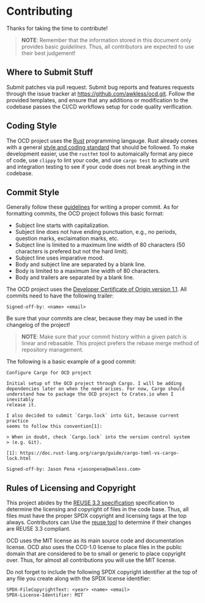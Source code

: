 <!--
SPDX-FileCopyrightText: 2025 Jason Pena <jasonpena@awkless.com>
SPDX-License-Identifier: MIT
-->

# Contributing

Thanks for taking the time to contribute!

> __NOTE__: Remember that the information stored in this document only provides
> basic _guidelines_. Thus, all contributors are expected to use their best
> judgement!

## Where to Submit Stuff

Submit patches via pull request. Submit bug reports and features requests
through the issue tracker at <https://github.com/awkless/ocd.git>. Follow the
provided templates, and ensure that any additions or modification to the
codebase passes the CI/CD workflows setup for code quality verification.

## Coding Style

The OCD project uses the [Rust][rust-lang] programming langauge. Rust already
comes with a general [style and coding standard][rust-style] that should be
followed. To make development easier, use the `rustfmt` tool to automaically
format any piece of code, use `clippy` to lint your code, and use `cargo test`
to activate unit and integration testing to see if your code does not break
anything in the codebase.

## Commit Style

Generally follow these [guidelines][commit-ref] for writing a proper commit.
As for formatting commits, the OCD project follows this basic format:

- Subject line starts with capitalization.
- Subject line does not have ending punctuation, e.g., no periods, question
  marks, exclaimation marks, etc.
- Subject line is limited to a maximum line width of 80 characters (50
  characters is prefered but not the hard limit).
- Subject line uses imparative mood.
- Body and subject line are separated by a blank line.
- Body is limited to a maximum line width of 80 characters.
- Body and trailers are separated by a blank line.

The OCD project uses the [Developer Certificate of Origin version
1.1][linux-dco]. All commits need to have the following trailer:

```
Signed-off-by: <name> <email>
```

Be sure that your commits are clear, because they may be used in the changelog
of the project!

> __NOTE__: Make sure that your commit history within a given patch is linear
> and rebasable. This project prefers the rebase merge method of repository
> management.

The following is a basic example of a good commit:

```
Configure Cargo for OCD project

Initial setup of the OCD project through Cargo. I will be adding
dependencies later on when the need arises. For now, Cargo should
understand how to package the OCD project to Crates.io when I inevitably
release it.

I also decided to submit `Cargo.lock` into Git, because current practice
seems to follow this convention[1]:

> When in doubt, check `Cargo.lock` into the version control system
> (e.g. Git).

[1]: https://doc.rust-lang.org/cargo/guide/cargo-toml-vs-cargo-lock.html

Signed-off-by: Jason Pena <jasonpena@awkless.com>
```

## Rules of Licensing and Copyright

This project abides by the [REUSE 3.3 specification][reuse-3.3-spec]
specification to determine the licensing and copyright of files in the code
base. Thus, all files must have the proper SPDX copyright and licensing tags at
the top always. Contributors can Use the [reuse tool][reuse-tool] to determine
if their changes are REUSE 3.3 compliant.

OCD uses the MIT license as its main source code and documentation license. OCD
also uses the CC0-1.0 license to place files in the public domain that are
considered to be to small or generic to place copyright over. Thus, for almost
all contributions you will use the MIT license.

Do not forget to include the following SPDX copyright identifier at the top of
any file you create along with the SPDX license identifier:

```
SPDX-FileCopyrightText: <year> <name> <email>
SPDX-License-Identifier: MIT
```

[rust-lang]: https://doc.rust-lang.org
[conv-commit]: https://gist.github.com/qoomon/5dfcdf8eec66a051ecd85625518cfd13
[rust-style]: https://doc.rust-lang.org/beta/style-guide/index.html
[commit-ref]: https://wiki.openstack.org/wiki/GitCommitMessages#Information_in_commit_messages
[cc1.0.0]: https://www.conventionalcommits.org/en/v1.0.0/
[linux-dco]: https://en.wikipedia.org/wiki/Developer_Certificate_of_Origin
[reuse-3.3-spec]: https://reuse.software/spec-3.3/
[reuse-tool]: https://reuse.software/tutorial/
